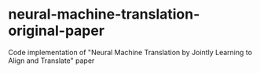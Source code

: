 # neural-machine-translation-original-paper
Code implementation of "Neural Machine Translation by Jointly Learning to Align and Translate" paper
